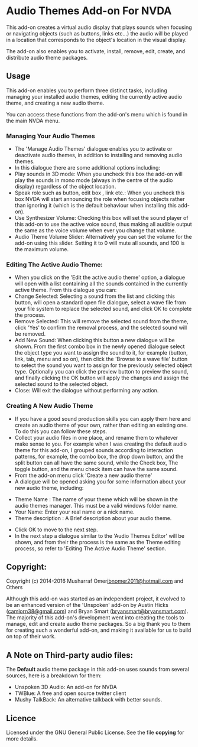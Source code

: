 # Audio Themes Add-on For NVDA
This add-on creates a virtual audio display that plays sounds when focusing or navigating objects (such as buttons, links etc...) the audio will be played in a location that corresponds to the object's location in the visual display.

The add-on also enables you to activate, install, remove, edit, create, and distribute audio theme packages.


## Usage
This add-on enables you to perform three distinct tasks, including managing your installed audio themes, editing the currently active audio theme, and creating a new audio theme.

You can access these functions from the add-on's menu which is found in the main NVDA menu.


### Managing Your Audio Themes
- The 'Manage Audio Themes' dialogue enables you to activate or deactivate audio themes, in addition to installing and removing audio themes.
- In this dialogue there are some additional options including:
 - Play sounds in 3D mode: When you uncheck this box the add-on will play the sounds in mono mode (always in the centre of the audio display) regardless of the object location.
 - Speak role such as button, edit box , link etc.: When you uncheck this box NVDA will start announcing the role when focusing objects rather than ignoring it (which is the default behaviour when installing this add-on).
 - Use Synthesizer Volume: Checking this box will set the sound player of this add-on to use the active voice sound, thus making all audible output the same as the voice volume when ever you change that volume.
 - Audio Theme Volume Slider: Alternatively you can set the volume for the add-on using this slider. Setting it to 0 will mute all sounds, and 100 is the maximum volume.


### Editing The Active Audio Theme:
- When you click on the 'Edit the active audio theme' option, a dialogue will open with a list containing all the sounds contained in the currently active theme. From this dialogue you can:
- Change Selected: Selecting a sound from the list and clicking this button, will  open a standard open file dialogue, select a wave file from your file system to replace the selected sound, and click OK to complete the process.
- Remove Selected: This will remove the selected sound from the theme, click 'Yes' to confirm the removal process, and the selected sound will be removed.
- Add New Sound: When clicking this button a new dialogue will be shown. From the first combo box in the newly opened dialogue select the object type you want to assign the sound to it, for example (button, link, tab, menu and so on), then click the 'Browse to a wave file' button to select the sound you want to assign for the previously selected object type. Optionally you can click the preview   button to preview the sound, and finally clicking the OK button will apply the changes and assign the selected sound to the selected object. 
- Close: Will  exit the dialogue without performing any action.


### Creating A New Audio Theme
- If you have a good sound production skills you can apply them here and create an audio theme of your own, rather than editing an existing one. To do this you can follow these steps.
- Collect your audio files in one place, and rename them to whatever make sense to you. For example when I was creating the default audio theme for this add-on, I grouped sounds according to interaction patterns, for example, the combo box, the drop down button, and the split button can all have the same sound, while the Check box, The toggle button, and the menu check item can have the same sound.
- From the add-on menu click 'Create a new audio theme'
- A dialogue will be opened asking you for some information about your new audio theme, including:
*	Theme Name : The name of your theme which will be shown in the audio themes manager. This must be a valid windows folder name.
*	Your Name: Enter your real name or a nick name.
*	Theme description : A Brief description about your audio theme.
- Click OK to move to the next step.
- In the next step a dialogue similar to the 'Audio Themes Editor' will be shown, and from their the process is the same as the Theme editing process, so refer to 'Editing The Active Audio Theme' section.


## Copyright:
Copyright (c) 2014-2016 Musharraf Omer<ibnomer2011@hotmail.com> and Others

Although this add-on was started as an independent project, it evolved to be an enhanced version of the 'Unspoken' add-on by Austin Hicks (camlorn38@gmail.com) and Bryan Smart (bryansmart@bryansmart.com). The majority of this add-on's development went into creating the tools to manage, edit and create audio theme packages. So a big thank you to them for creating such a wonderful add-on, and making it available for us to build on top of their work.


## A Note on Third-party audio files:
The **Default** audio theme package in this add-on uses sounds from several sources, here is a breakdown for them:
- Unspoken 3D Audio: An add-on for NVDA
- TWBlue: A free and open source twitter client
- Mushy TalkBack: An alternative talkback with better sounds.


## Licence
Licensed under the GNU General Public License. See the file **copying** for more details.
